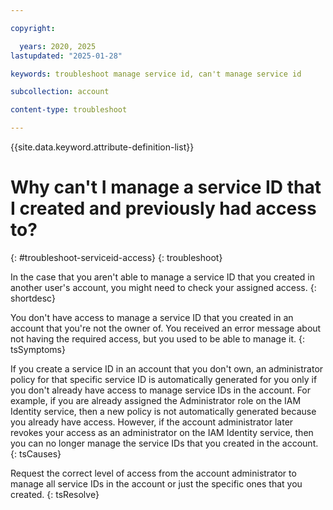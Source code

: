 ```yaml
---

copyright:

  years: 2020, 2025
lastupdated: "2025-01-28"

keywords: troubleshoot manage service id, can't manage service id

subcollection: account

content-type: troubleshoot

---
```


{{site.data.keyword.attribute-definition-list}}

# Why can't I manage a service ID that I created and previously had access to?
{: #troubleshoot-serviceid-access}
{: troubleshoot}

In the case that you aren't able to manage a service ID that you created in another user's account, you might need to check your assigned access.
{: shortdesc}

You don't have access to manage a service ID that you created in an account that you're not the owner of. You received an error message about not having the required access, but you used to be able to manage it. 
{: tsSymptoms}

If you create a service ID in an account that you don't own, an administrator policy for that specific service ID is automatically generated for you only if you don't already have access to manage service IDs in the account. For example, if you are already assigned the Administrator role on the IAM Identity service, then a new policy is not automatically generated because you already have access. However, if the account administrator later revokes your access as an administrator on the IAM Identity service, then you can no longer manage the service IDs that you created in the account.
{: tsCauses}

Request the correct level of access from the account administrator to manage all service IDs in the account or just the specific ones that you created. 
{: tsResolve}
